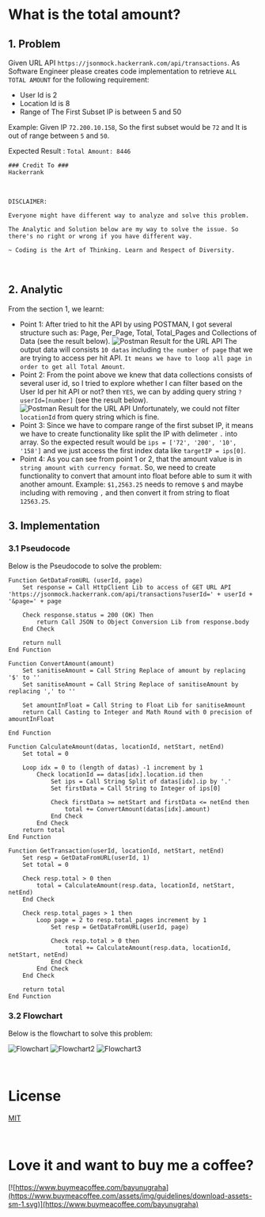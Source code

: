 # What is the total amount?

## 1. Problem

Given URL API `https://jsonmock.hackerrank.com/api/transactions`. As Software Engineer please creates code implementation to retrieve `ALL TOTAL AMOUNT` for the following requirement:

- User Id is 2
- Location Id is 8
- Range of The First Subset IP is between 5 and 50

Example: Given IP `72.200.10.158`, So the first subset would be `72` and It is out of range between `5` and `50`.

Expected Result : `Total Amount: 8446`

```
### Credit To ###
Hackerrank
```

<br>

```
DISCLAIMER:

Everyone might have different way to analyze and solve this problem.

The Analytic and Solution below are my way to solve the issue. So there's no right or wrong if you have different way.

~ Coding is the Art of Thinking. Learn and Respect of Diversity.
```

<br>

## 2. Analytic

From the section 1, we learnt:

- Point 1: After tried to hit the API by using POSTMAN, I got several structure such as: Page, Per_Page, Total, Total_Pages and Collections of Data (see the result below).
  ![Postman Result for the URL API](PostMan-URLAPI.PNG)
  The output data will consists `10 datas` including `the number of page` that we are trying to access per hit API. `It means we have to loop all page in order to get all Total Amount`.
- Point 2: From the point above we knew that data collections consists of several user id, so I tried to explore whether I can filter based on the User Id per hit API or not? then `YES`, we can by adding query string `?userId=[number]` (see the result below).
  ![Postman Result for the URL API](PostMan-URLAPI-2.PNG)
  Unfortunately, we could not filter `locationId` from query string which is fine.
- Point 3: Since we have to compare range of the first subset IP, it means we have to create functionality like split the IP with delimeter `.` into array. So the expected result would be `ips = ['72', '200', '10', '158']` and we just access the first index data like `targetIP = ips[0]`.
- Point 4: As you can see from point 1 or 2, that the amount value is in `string amount with currency format`. So, we need to create functionality to convert that amount into float before able to sum it with another amount. Example: `$1,2563.25` needs to remove `$` and maybe including with removing `,` and then convert it from string to float `12563.25`.

## 3. Implementation

### 3.1 Pseudocode

Below is the Pseudocode to solve the problem:

```
Function GetDataFromURL (userId, page)
    Set response = Call HttpClient Lib to access of GET URL API 'https://jsonmock.hackerrank.com/api/transactions?userId=' + userId + '&page=' + page

    Check response.status = 200 (OK) Then
        return Call JSON to Object Conversion Lib from response.body
    End Check

    return null
End Function

Function ConvertAmount(amount)
    Set sanitiseAmount = Call String Replace of amount by replacing '$' to ''
    Set sanitiseAmount = Call String Replace of sanitiseAmount by replacing ',' to ''

    Set amountInFloat = Call String to Float Lib for sanitiseAmount
    return Call Casting to Integer and Math Round with 0 precision of amountInFloat

End Function

Function CalculateAmount(datas, locationId, netStart, netEnd)
    Set total = 0

    Loop idx = 0 to (length of datas) -1 increment by 1
        Check locationId == datas[idx].location.id then
            Set ips = Call String Split of datas[idx].ip by '.'
            Set firstData = Call String to Integer of ips[0]

            Check firstData >= netStart and firstData <= netEnd then
                total += ConvertAmount(datas[idx].amount)
            End Check
        End Check
    return total
End Function

Function GetTransaction(userId, locationId, netStart, netEnd)
    Set resp = GetDataFromURL(userId, 1)
    Set total = 0

    Check resp.total > 0 then
        total = CalculateAmount(resp.data, locationId, netStart, netEnd)
    End Check

    Check resp.total_pages > 1 then
        Loop page = 2 to resp.total_pages increment by 1
            Set resp = GetDataFromURL(userId, page)

            Check resp.total > 0 then
                total += CalculateAmount(resp.data, locationId, netStart, netEnd)
            End Check
        End Check
    End Check

    return total
End Function
```

### 3.2 Flowchart

Below is the flowchart to solve this problem:

![Flowchart](FlowChart1.png)
![Flowchart2](FlowChart2.png)
![Flowchart3](FlowChart3.png)

<br>

# License

[MIT](../LICENSE)

<br>

# Love it and want to buy me a coffee?

[![https://www.buymeacoffee.com/bayunugraha](https://www.buymeacoffee.com/assets/img/guidelines/download-assets-sm-1.svg)](https://www.buymeacoffee.com/bayunugraha)
